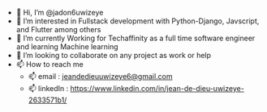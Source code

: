 - 👋 Hi, I’m @jadon6uwizeye
- 👀 I’m interested in Fullstack development with Python-Django, Javscript, and Flutter among others
- 🌱 I’m currently Working for Techaffinity as a full time software engineer and learning Machine learning
- 💞️ I’m looking to collaborate on any project as work or help
- 📫 How to reach me 
  - 📫 email : jeandedieuuwizeye6@gmail.com
  - 📫 linkedIn : https://www.linkedin.com/in/jean-de-dieu-uwizeye-2633571b1/

